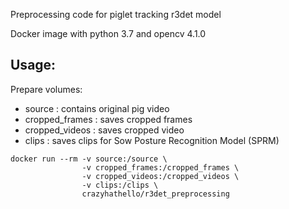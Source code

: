 Preprocessing code for piglet tracking r3det model

Docker image with python 3.7 and opencv 4.1.0

## Usage:
Prepare volumes:
 - source : contains original pig video
 - cropped_frames : saves cropped frames
 - cropped_videos : saves cropped video
 - clips : saves clips for Sow Posture Recognition Model (SPRM)
~~~
docker run --rm -v source:/source \
				-v cropped_frames:/cropped_frames \
				-v cropped_videos:/cropped_videos \
				-v clips:/clips \
				crazyhathello/r3det_preprocessing
~~~

